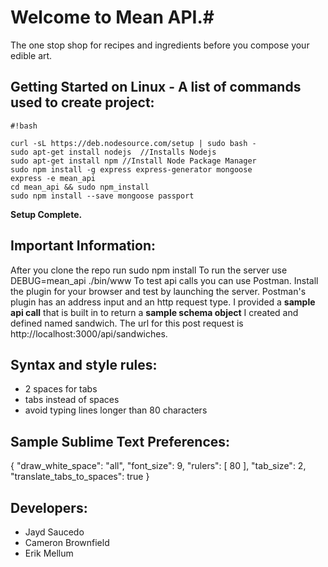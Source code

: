 # Welcome to Mean API.#
The one stop shop for recipes and ingredients before you compose your edible art.
## Getting Started on Linux - A list of commands used to create project: ##

```
#!bash

curl -sL https://deb.nodesource.com/setup | sudo bash -
sudo apt-get install nodejs  //Installs Nodejs
sudo apt-get install npm //Install Node Package Manager
sudo npm install -g express express-generator mongoose
express -e mean_api
cd mean_api && sudo npm_install
sudo npm install --save mongoose passport
```

**Setup Complete.**

## Important Information: ##
After you clone the repo run sudo npm install
To run the server use DEBUG=mean_api ./bin/www
To test api calls you can use Postman. Install the plugin for your browser
and test by launching the server. Postman's plugin has an address input and 
an http request type. I provided a **sample api call** that is built in to return
a **sample schema object** I created and defined named sandwich. The url for this post 
request is http://localhost:3000/api/sandwiches.

## Syntax and style rules: ##
* 2 spaces for tabs
*   tabs instead of spaces
*   avoid typing lines longer than 80 characters

## Sample Sublime Text Preferences: ##
{
  "draw_white_space": "all",
  "font_size": 9,
  "rulers":
  [
    80
  ],
  "tab_size": 2,
  "translate_tabs_to_spaces": true
}


## Developers: ##
* Jayd Saucedo
* Cameron Brownfield
* Erik Mellum